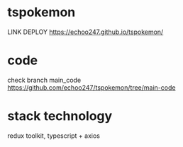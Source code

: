 # tspokemon
LINK DEPLOY https://echoo247.github.io/tspokemon/

# code
check branch main_code https://github.com/echoo247/tspokemon/tree/main-code

# stack technology
redux toolkit, typescript + axios
